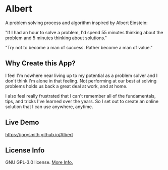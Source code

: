 # Albert
A problem solving process and algorithm inspired by Albert Einstein:

 "If I had an hour to solve a problem, I'd spend 55 minutes thinking about the problem and 5 minutes thinking about solutions."

 "Try not to become a man of success. Rather become a man of value."

 ## Why Create this App?
 I feel I'm nowhere near living up to my potential as a problem solver and I don't think I'm alone in that feeling. Not performing at our best at solving problems holds us back a great deal at work, and at home.
 
 I also feel really frustrated that I can't remember all of the fundamentals, tips, and tricks I've learned over the years. So I set out to create an online solution that I can use anywhere, anytime.

 ## Live Demo
 https://jorysmith.github.io/Albert

 ## License Info
 GNU GPL-3.0 license. [More Info.](https://github.com/JorySmith/Albert/blob/main/COPYING)
